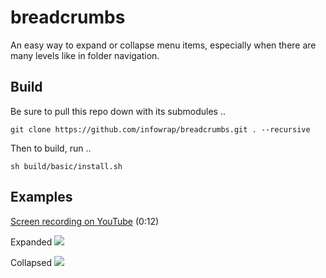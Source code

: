 # breadcrumbs

An easy way to expand or collapse menu items, especially when there are many levels like in folder navigation.

## Build

Be sure to pull this repo down with its submodules ..

	git clone https://github.com/infowrap/breadcrumbs.git . --recursive

Then to build, run ..

    sh build/basic/install.sh


## Examples

[Screen recording on YouTube](https://www.youtube.com/watch?v=CVHiKA06XHU) (0:12)

Expanded
![](https://raw.github.com/infowrap/breadcrumbs/master/README/expanded.png)

Collapsed
![](https://raw.github.com/infowrap/breadcrumbs/master/README/collapsed.png)
